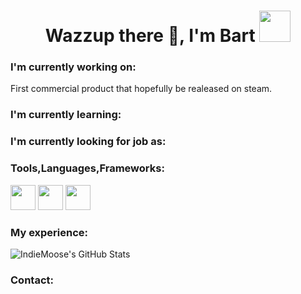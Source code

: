 ### 

<!-- this is comment -->
<p>
  
<h1 align="center"> Wazzup there 👋, I'm Bart 
<img src="https://raw.githubusercontent.com/alexnaiman/alexnaiman/master/resources/bongocat.gif" width="50px" />
</h1>
</p>

<p>
<h3>I'm currently working on:</h3> 
First commercial product that hopefully be realeased on steam.
</p>


<p>
<h3>I'm currently learning:</h3> 
</p>


<p>
<h3>I'm currently looking for job as:</h3> 
</p>



<h3>Tools,Languages,Frameworks:</h3> 
<p>
  <img src="https://raw.githubusercontent.com/alexnaiman/alexnaiman/master/resources/dev/csharp.svg" height="40px" style="vertical-align:top margin:6px 4px" />
  <img src="https://raw.githubusercontent.com/alexnaiman/alexnaiman/master/resources/dev/gamedev.svg" height="40px" style="vertical-align:top margin:6px 4px" />
  <img src="https://raw.githubusercontent.com/alexnaiman/alexnaiman/master/resources/dev/unity.svg" height="40px" style="vertical-align:top margin:6px 4px"/>
</p>


<p>
<h3>My experience:</h3> 
</p>

<img src="https://github-readme-stats.vercel.app/api?username=xxxarixx&show_icons=true&hide_border=true&count_private=true&icon_color=28394F&text_color=28394F&title_color=EC6F7B&bg_color=FFFFFF" alt="IndieMoose's GitHub Stats">
<h3> Contact: </h3>
